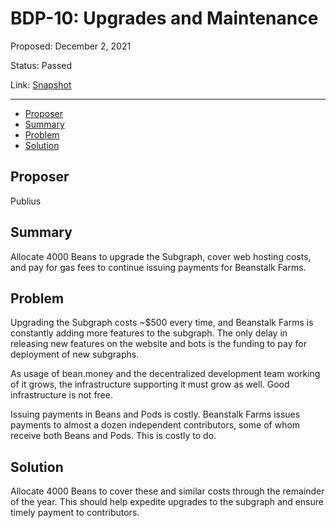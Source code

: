 # BDP-10: Upgrades and Maintenance

Proposed: December 2, 2021

Status: Passed

Link: [Snapshot](https://snapshot.org/#/beanstalkfarms.eth/proposal/0x9d09aa88a5f8446327044a286b426ee9d5e7de83eab3d6d7652e5b6a7cd5738d)

---

- [Proposer](#proposer)
- [Summary](#summary)
- [Problem](#problem)
- [Solution](#solution)

## Proposer

Publius

## Summary

Allocate 4000 Beans to upgrade the Subgraph, cover web hosting costs, and pay for gas fees to continue issuing payments for Beanstalk Farms.

## Problem

Upgrading the Subgraph costs ~$500 every time, and Beanstalk Farms is constantly adding more features to the subgraph. The only delay in releasing new features on the website and bots is the funding to pay for deployment of new subgraphs.

As usage of bean.money and the decentralized development team working of it grows, the infrastructure supporting it must grow as well. Good infrastructure is not free.

Issuing payments in Beans and Pods is costly. Beanstalk Farms issues payments to almost a dozen independent contributors, some of whom receive both Beans and Pods. This is costly to do.

## Solution

Allocate 4000 Beans to cover these and similar costs through the remainder of the year. This should help expedite upgrades to the subgraph and ensure timely payment to contributors.
